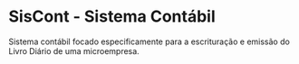 # SisCont - Sistema Contábil

Sistema contábil focado especificamente para a escrituração e emissão do Livro Diário de uma microempresa.
